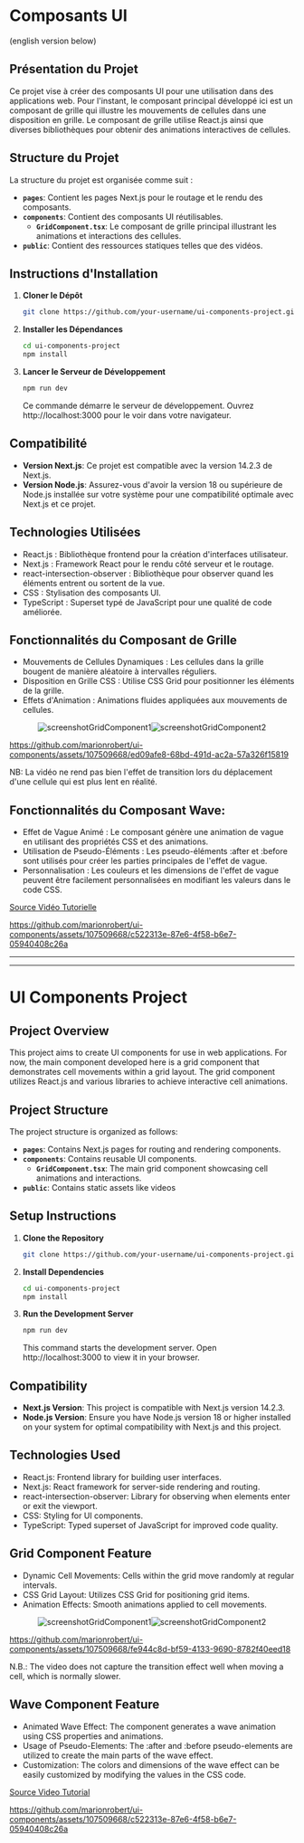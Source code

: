 # Composants UI

(english version below)

## Présentation du Projet

Ce projet vise à créer des composants UI pour une utilisation dans des applications web. Pour l'instant, le composant principal développé ici est un composant de grille qui illustre les mouvements de cellules dans une disposition en grille. Le composant de grille utilise React.js ainsi que diverses bibliothèques pour obtenir des animations interactives de cellules.

## Structure du Projet

La structure du projet est organisée comme suit :

- **`pages`**: Contient les pages Next.js pour le routage et le rendu des composants.
- **`components`**: Contient des composants UI réutilisables.
  - **`GridComponent.tsx`**: Le composant de grille principal illustrant les animations et interactions des cellules.
- **`public`**: Contient des ressources statiques telles que des vidéos.


## Instructions d'Installation

1. **Cloner le Dépôt**
   ```bash
   git clone https://github.com/your-username/ui-components-project.git
    ```

3. **Installer les Dépendances**
   ```bash
   cd ui-components-project
   npm install
   ```

4. **Lancer le Serveur de Développement**
   ```bash
   npm run dev
   ```

   Ce commande démarre le serveur de développement. Ouvrez http://localhost:3000 pour le voir dans votre navigateur.


## Compatibilité

- **Version Next.js**: Ce projet est compatible avec la version 14.2.3 de Next.js.
- **Version Node.js**: Assurez-vous d'avoir la version 18 ou supérieure de Node.js installée sur votre système pour une compatibilité optimale avec Next.js et ce projet.

## Technologies Utilisées
- React.js : Bibliothèque frontend pour la création d'interfaces utilisateur.
- Next.js : Framework React pour le rendu côté serveur et le routage.
- react-intersection-observer : Bibliothèque pour observer quand les éléments entrent ou sortent de la vue.
- CSS : Stylisation des composants UI.
- TypeScript : Superset typé de JavaScript pour une qualité de code améliorée.

## Fonctionnalités du Composant de Grille
- Mouvements de Cellules Dynamiques : Les cellules dans la grille bougent de manière aléatoire à intervalles réguliers.
- Disposition en Grille CSS : Utilise CSS Grid pour positionner les éléments de la grille.
- Effets d'Animation : Animations fluides appliquées aux mouvements de cellules.

<div style="display: flex; justify-content: center;">
  <img src="public/images/screenshotGridComponent1.png" alt="screenshotGridComponent1" />
  <img src="public/images/screenshotGridComponent2.png" alt="screenshotGridComponent2" />
</div>

https://github.com/marionrobert/ui-components/assets/107509668/ed09afe8-68bd-491d-ac2a-57a326f15819

NB: La vidéo ne rend pas bien l'effet de transition lors du déplacement d'une cellule qui est plus lent en réalité.


## Fonctionnalités du Composant Wave:
- Effet de Vague Animé : Le composant génère une animation de vague en utilisant des propriétés CSS et des animations.
- Utilisation de Pseudo-Éléments : Les pseudo-éléments :after et :before sont utilisés pour créer les parties principales de l'effet de vague.
- Personnalisation : Les couleurs et les dimensions de l'effet de vague peuvent être facilement personnalisées en modifiant les valeurs dans le code CSS.

[Source Vidéo Tutorielle](https://www.youtube.com/watch?v=v5uHEUnEjwM)

https://github.com/marionrobert/ui-components/assets/107509668/c522313e-87e6-4f58-b6e7-05940408c26a




***
***


# UI Components Project



## Project Overview

This project aims to create UI components for use in web applications. For now, the main component developed here is a grid component that demonstrates cell movements within a grid layout. The grid component utilizes React.js and various libraries to achieve interactive cell animations.



## Project Structure

The project structure is organized as follows:

- **`pages`**: Contains Next.js pages for routing and rendering components.
- **`components`**: Contains reusable UI components.
  - **`GridComponent.tsx`**: The main grid component showcasing cell animations and interactions.
- **`public`**: Contains static assets like videos


## Setup Instructions

1. **Clone the Repository**
   ```bash
   git clone https://github.com/your-username/ui-components-project.git
    ```
2. **Install Dependencies**
   ```bash
   cd ui-components-project
   npm install
   ```
3. **Run the Development Server**
   ```bash
   npm run dev
   ```
   This command starts the development server. Open http://localhost:3000 to view it in your browser.

## Compatibility

- **Next.js Version**: This project is compatible with Next.js version 14.2.3.
- **Node.js Version**: Ensure you have Node.js version 18 or higher installed on your system for optimal compatibility with Next.js and this project.

## Technologies Used
- React.js: Frontend library for building user interfaces.
- Next.js: React framework for server-side rendering and routing.
- react-intersection-observer: Library for observing when elements enter or exit the viewport.
- CSS: Styling for UI components.
- TypeScript: Typed superset of JavaScript for improved code quality.

## Grid Component Feature
- Dynamic Cell Movements: Cells within the grid move randomly at regular intervals.
- CSS Grid Layout: Utilizes CSS Grid for positioning grid items.
- Animation Effects: Smooth animations applied to cell movements.

<div style="display: flex; justify-content: center;">
  <img src="public/images/screenshotGridComponent1.png" alt="screenshotGridComponent1" />
  <img src="public/images/screenshotGridComponent2.png" alt="screenshotGridComponent2" />
</div>


https://github.com/marionrobert/ui-components/assets/107509668/fe944c8d-bf59-4133-9690-8782f40eed18

N.B.: The video does not capture the transition effect well when moving a cell, which is normally slower.


## Wave Component Feature
- Animated Wave Effect: The component generates a wave animation using CSS properties and animations.
- Usage of Pseudo-Elements: The :after and :before pseudo-elements are utilized to create the main parts of the wave effect.
- Customization: The colors and dimensions of the wave effect can be easily customized by modifying the values in the CSS code.

[Source Video Tutorial](https://www.youtube.com/watch?v=v5uHEUnEjwM)

https://github.com/marionrobert/ui-components/assets/107509668/c522313e-87e6-4f58-b6e7-05940408c26a


